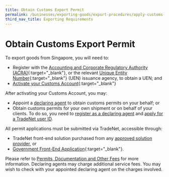 ```yaml
---
title: Obtain Customs Export Permit
permalink: /businesses/exporting-goods/export-procedures/apply-customs-export-permit/
third_nav_title: Exporting Requirements
---
```

# Obtain Customs Export Permit

To export goods from Singapore, you will need to:

-   Register with the [Accounting and Corporate Regulatory Authority (ACRA)](http://www.acra.gov.sg/){:target="_blank"}, or the relevant [Unique Entity Number](http://www.uen.gov.sg/){:target="_blank"} (UEN) issuance agency, to obtain a UEN; and
-   [Activate your Customs Account](https://www.tradenet.gov.sg/TN41EFORM/tds/sp/splogin.do?action=init_acct){:target="_blank"}

After activating your Customs Account, you may:

-   Appoint a [declaring agent](/businesses/business-resources/directories-of-service-providers/list-of-local-forwarding-agents) to obtain customs permits on your behalf; or
-   Obtain customs permits for your own shipment or on behalf of your clients. To do so, you need to [register as a declaring agent](/businesses/new-traders-and-registration-services/registration-services/apply-update-renew-terminate-declaring-agent-account-and-declarant) and [apply for a TradeNet user ID](/businesses/national-single-window/overview/what-you-need-to-know-about-tradenet).

All permit applications must be submitted via TradeNet, accessible through:

-   TradeNet front-end solution purchased from any [approved solution provider](/businesses/national-single-window/overview/tradenet-solution-providers), or
-   [Government Front-End Application](https://www.tradenet.gov.sg/tradenet/login.portal){:target="_blank"}.

Please refer to [Permits, Documentation and Other Fees](https://www.customs.gov.sg/businesses/valuation-duties-taxes-fees/permits-documentation-and-other-fees/) for more information. Declaring agents may charge additional service fees. You may wish to check with your appointed declaring agent on the charges involved.